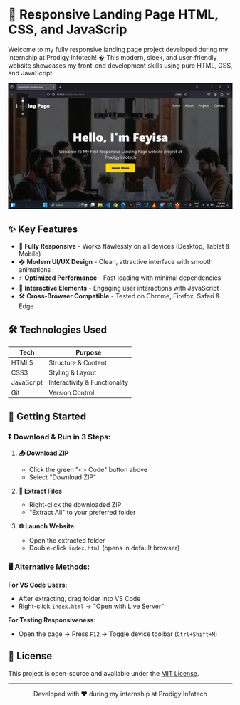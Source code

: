 # 🌟 Responsive Landing Page HTML, CSS, and JavaScrip

Welcome to my fully responsive landing page project developed during my internship at Prodigy Infotech! � This modern, sleek, and user-friendly website showcases my front-end development skills using pure HTML, CSS, and JavaScript.

![view](https://github.com/feyo46/Responsive-Landing-Page-created-using-HTML-CSS-and-JavaScript./blob/main/Screenshot%201.png?raw=true) <!-- Replace with actual screenshot -->

## ✨ Key Features

- 📱 **Fully Responsive** - Works flawlessly on all devices (Desktop, Tablet & Mobile)
- � **Modern UI/UX Design** - Clean, attractive interface with smooth animations
- ⚡ **Optimized Performance** - Fast loading with minimal dependencies
- 🌈 **Interactive Elements** - Engaging user interactions with JavaScript
- 🛠 **Cross-Browser Compatible** - Tested on Chrome, Firefox, Safari & Edge

## 🛠 Technologies Used

| Tech        | Purpose                          |
|-------------|----------------------------------|
| HTML5       | Structure & Content              |
| CSS3        | Styling & Layout                 |
| JavaScript  | Interactivity & Functionality    |
| Git         | Version Control                  |

## 🚀 Getting Started

### ⏬ Download & Run in 3 Steps:

1. **📥 Download ZIP**
   - Click the green "<> Code" button above
   - Select "Download ZIP"

2. **📂 Extract Files**
   - Right-click the downloaded ZIP
   - "Extract All" to your preferred folder

3. **🌐 Launch Website**
   - Open the extracted folder
   - Double-click `index.html` (opens in default browser)

### 🖥️ Alternative Methods:

**For VS Code Users:**
- After extracting, drag folder into VS Code
- Right-click `index.html` → "Open with Live Server"

**For Testing Responsiveness:**
- Open the page → Press `F12` → Toggle device toolbar (`Ctrl+Shift+M`)

## 📝 License

This project is open-source and available under the [MIT License](LICENSE).

---

<div align="center">
  <p>Developed with ❤️ during my internship at Prodigy Infotech</p>
</div>
